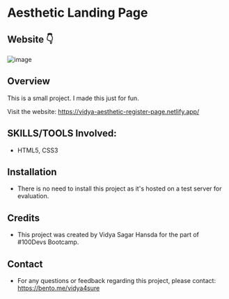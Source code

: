 # Aesthetic Landing Page

## Website 👇
![image](https://github.com/Vidya4sure/100Devs-Homework/assets/123371804/03872bbe-eef6-4038-9eab-4a21d94acbbc)


## Overview

This is a small project. I made this just for fun.

Visit the website: https://vidya-aesthetic-register-page.netlify.app/


## SKILLS/TOOLS Involved:

- HTML5, CSS3

## Installation

- There is no need to install this project as it's hosted on a test server for evaluation.

## Credits

- This project was created by Vidya Sagar Hansda for the part of #100Devs Bootcamp.

## Contact

- For any questions or feedback regarding this project, please contact: https://bento.me/vidya4sure